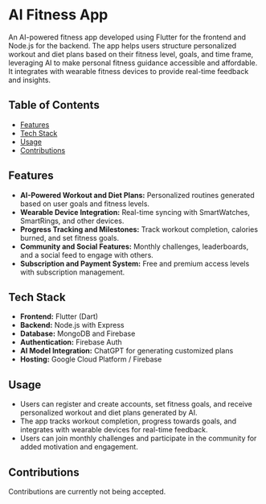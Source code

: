 # AI Fitness App

An AI-powered fitness app developed using Flutter for the frontend and Node.js for the backend. The app helps users structure personalized workout and diet plans based on their fitness level, goals, and time frame, leveraging AI to make personal fitness guidance accessible and affordable. It integrates with wearable fitness devices to provide real-time feedback and insights.

## Table of Contents
- [Features](#features)
- [Tech Stack](#tech-stack)
- [Usage](#usage)
- [Contributions](#contributions)

## Features
- **AI-Powered Workout and Diet Plans:** Personalized routines generated based on user goals and fitness levels.
- **Wearable Device Integration:** Real-time syncing with SmartWatches, SmartRings, and other devices.
- **Progress Tracking and Milestones:** Track workout completion, calories burned, and set fitness goals.
- **Community and Social Features:** Monthly challenges, leaderboards, and a social feed to engage with others.
- **Subscription and Payment System:** Free and premium access levels with subscription management.

## Tech Stack
- **Frontend:** Flutter (Dart)
- **Backend:** Node.js with Express
- **Database:** MongoDB and Firebase
- **Authentication:** Firebase Auth
- **AI Model Integration:** ChatGPT for generating customized plans
- **Hosting:** Google Cloud Platform / Firebase

## Usage
- Users can register and create accounts, set fitness goals, and receive personalized workout and diet plans generated by AI.
- The app tracks workout completion, progress towards goals, and integrates with wearable devices for real-time feedback.
- Users can join monthly challenges and participate in the community for added motivation and engagement.

## Contributions
Contributions are currently not being accepted.
